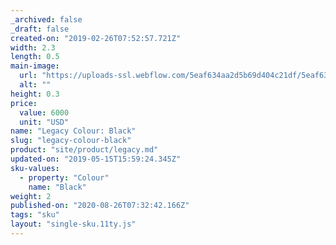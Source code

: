 ```yaml
---
_archived: false
_draft: false
created-on: "2019-02-26T07:52:57.721Z"
width: 2.3
length: 0.5
main-image:
  url: "https://uploads-ssl.webflow.com/5eaf634aa2d5b69d404c21df/5eaf634aa2d5b6cef34c2259_store-item-1.jpg"
  alt: ""
height: 0.3
price:
  value: 6000
  unit: "USD"
name: "Legacy Colour: Black"
slug: "legacy-colour-black"
product: "site/product/legacy.md"
updated-on: "2019-05-15T15:59:24.345Z"
sku-values:
  - property: "Colour"
    name: "Black"
weight: 2
published-on: "2020-08-26T07:32:42.166Z"
tags: "sku"
layout: "single-sku.11ty.js"
---
```



